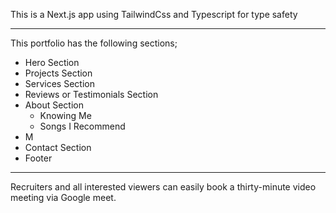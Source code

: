 This is a Next.js app using TailwindCss and Typescript for type safety

---
This portfolio has the following sections;

- Hero Section
- Projects Section
- Services Section
- Reviews or Testimonials Section
- About Section
   - Knowing Me
   - Songs I Recommend
- M  
- Contact Section
- Footer

---
Recruiters and all interested viewers can easily book a thirty-minute video meeting via Google meet.
